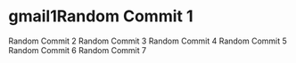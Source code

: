 # gmail1Random Commit 1
Random Commit 2
Random Commit 3
Random Commit 4
Random Commit 5
Random Commit 6
Random Commit 7
